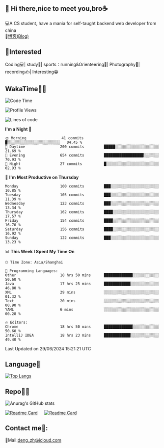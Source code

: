 👋 Hi there,nice to meet you,bro☕
---
💻A CS student, have a mania for self-taught backend web developer from china   
📌[博客(Blog)](https://github.com/HealUP/MyBlog)

 <!-- waka-box start -->
 <!-- waka-box end -->
 
🧲**Interested**
--
Coding💻| study📖| sports：running&Orienteering🏃‍| Photography📸| recording✍️| Interesting😁

WakaTime👨‍💻
---
<!--START_SECTION:waka-->
![Code Time](http://img.shields.io/badge/Code%20Time-1%2C386%20hrs%2013%20mins-blue)

![Profile Views](http://img.shields.io/badge/Profile%20Views-2-blue)

![Lines of code](https://img.shields.io/badge/From%20Hello%20World%20I%27ve%20Written-205.0%20thousand%20lines%20of%20code-blue)

**I'm a Night 🦉** 

```text
🌞 Morning                41 commits          █░░░░░░░░░░░░░░░░░░░░░░░░   04.45 % 
🌆 Daytime                200 commits         █████░░░░░░░░░░░░░░░░░░░░   21.69 % 
🌃 Evening                654 commits         ██████████████████░░░░░░░   70.93 % 
🌙 Night                  27 commits          █░░░░░░░░░░░░░░░░░░░░░░░░   02.93 % 
```
📅 **I'm Most Productive on Thursday** 

```text
Monday                   100 commits         ███░░░░░░░░░░░░░░░░░░░░░░   10.85 % 
Tuesday                  105 commits         ███░░░░░░░░░░░░░░░░░░░░░░   11.39 % 
Wednesday                123 commits         ███░░░░░░░░░░░░░░░░░░░░░░   13.34 % 
Thursday                 162 commits         ████░░░░░░░░░░░░░░░░░░░░░   17.57 % 
Friday                   154 commits         ████░░░░░░░░░░░░░░░░░░░░░   16.70 % 
Saturday                 156 commits         ████░░░░░░░░░░░░░░░░░░░░░   16.92 % 
Sunday                   122 commits         ███░░░░░░░░░░░░░░░░░░░░░░   13.23 % 
```


📊 **This Week I Spent My Time On** 

```text
🕑︎ Time Zone: Asia/Shanghai

💬 Programming Languages: 
Other                    18 hrs 50 mins      █████████████░░░░░░░░░░░░   50.60 % 
Java                     17 hrs 25 mins      ████████████░░░░░░░░░░░░░   46.80 % 
XML                      29 mins             ░░░░░░░░░░░░░░░░░░░░░░░░░   01.32 % 
Text                     20 mins             ░░░░░░░░░░░░░░░░░░░░░░░░░   00.90 % 
YAML                     6 mins              ░░░░░░░░░░░░░░░░░░░░░░░░░   00.28 % 

🔥 Editors: 
Chrome                   18 hrs 50 mins      █████████████░░░░░░░░░░░░   50.60 % 
IntelliJ IDEA            18 hrs 23 mins      ████████████░░░░░░░░░░░░░   49.40 % 
```


 Last Updated on 29/06/2024 15:21:21 UTC
<!--END_SECTION:waka-->

Language🚀
---
[![Top Langs](https://github-readme-stats.vercel.app/api/top-langs/?username=HealUP&layout=compact&hide_border=true)](https://github.com/HealUP)

Repo🧑‍💻
---
![Anurag's GitHub stats](https://github-readme-stats.vercel.app/api?username=HealUP&count_private=true&show_icons=true&theme=gruvbox&hide_border=true) 

[![Readme Card](https://github-readme-stats.vercel.app/api/pin/?username=HealUP&repo=InternetEy&theme=transparent)](https://github.com/HealUP/InternetEy) &emsp;
[![Readme Card](https://github-readme-stats.vercel.app/api/pin/?username=HealUP&repo=CampusExperience&theme=transparent)](https://github.com/HealUP/CampusExperience)


Contact me📱:
---
📮Mail:deng_zh@icloud.com  
